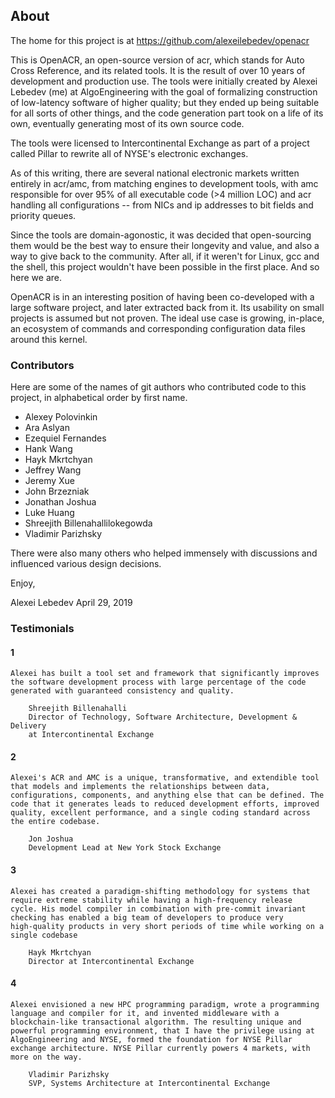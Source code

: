 ## About

The home for this project is at https://github.com/alexeilebedev/openacr

This is OpenACR, an open-source version of acr, which stands for Auto Cross
Reference, and its related tools.
It is the result of over 10 years of development and
production use. The tools were initially created by Alexei Lebedev (me) at AlgoEngineering
with the goal of formalizing construction of low-latency software of higher quality;
but they ended up being suitable for all sorts of other things, and the code generation
part took on a life of its own, eventually generating most of its own source code.

The tools were licensed to Intercontinental Exchange as part
of a project called Pillar to rewrite all of NYSE's electronic exchanges.

As of this writing, there are several national electronic markets
written entirely in acr/amc, from matching engines to development tools,
with amc responsible for over 95% of all executable code (>4 million LOC)
and acr handling all configurations -- from NICs and ip addresses to bit fields and
 priority queues.

Since the tools are domain-agonostic, it was decided that open-sourcing
them would be the best way to ensure their longevity and value, and
also a way to give back to the community. After
all, if it weren't for Linux, gcc and the shell, this project wouldn't have
been possible in the first place. And so here we are.

OpenACR is in an interesting position of having been co-developed with a large
software project, and later extracted back from it. Its usability
on small projects is assumed but not proven. The ideal use case is growing,
in-place, an ecosystem of commands and corresponding configuration data
files around this kernel.

### Contributors

Here are some of the names of git authors who contributed code to this project,
in alphabetical order by first name. 

* Alexey Polovinkin
* Ara Aslyan
* Ezequiel Fernandes
* Hank Wang
* Hayk Mkrtchyan
* Jeffrey Wang
* Jeremy Xue
* John Brzezniak
* Jonathan Joshua
* Luke Huang
* Shreejith Billenahallilokegowda
* Vladimir Parizhsky

There were also many others who helped immensely with
discussions and influenced various design decisions.

Enjoy,

Alexei Lebedev
April 29, 2019

### Testimonials

#### 1

    Alexei has built a tool set and framework that significantly improves
    the software development process with large percentage of the code
    generated with guaranteed consistency and quality. 

        Shreejith Billenahalli
        Director of Technology, Software Architecture, Development & Delivery
        at Intercontinental Exchange

#### 2 

    Alexei's ACR and AMC is a unique, transformative, and extendible tool
    that models and implements the relationships between data,
    configurations, components, and anything else that can be defined. The
    code that it generates leads to reduced development efforts, improved
    quality, excellent performance, and a single coding standard across
    the entire codebase.

        Jon Joshua
        Development Lead at New York Stock Exchange

#### 3

    Alexei has created a paradigm-shifting methodology for systems that
    require extreme stability while having a high-frequency release
    cycle. His model compiler in combination with pre-commit invariant
    checking has enabled a big team of developers to produce very
    high-quality products in very short periods of time while working on a
    single codebase
 
        Hayk Mkrtchyan
        Director at Intercontinental Exchange
 
#### 4

    Alexei envisioned a new HPC programming paradigm, wrote a programming
    language and compiler for it, and invented middleware with a
    blockchain-like transactional algorithm. The resulting unique and
    powerful programming environment, that I have the privilege using at
    AlgoEngineering and NYSE, formed the foundation for NYSE Pillar
    exchange architecture. NYSE Pillar currently powers 4 markets, with
    more on the way.

        Vladimir Parizhsky
        SVP, Systems Architecture at Intercontinental Exchange
